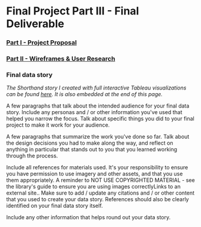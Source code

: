 # Final Project Part III - Final Deliverable
### [Part I - Project Proposal](/finalProject1.rmd)
### [Part II - Wireframes & User Research](/finalProject2.rmd)

### Final data story
_The Shorthand story I created with full interactive Tableau visualizations can be found [here](https://carnegiemellon.shorthandstories.com/rgwang/index.html). It is also embedded at the end of this page._

A few paragraphs that talk about the intended audience for your final data story.  Include any personas and / or other information you've used that helped you narrow the focus.  Talk about specific things you did to your final project to make it work for your audience. 

A few paragraphs that summarize the work you've done so far.  Talk about the design decisions you had to make along the way, and reflect on anything in particular that stands out to you that you learned working through the process.

Include all references for materials used.  It's your responsibility to ensure you have permission to use imagery and other assets, and that you use them appropriately.  A reminder to NOT USE COPYRIGHTED MATERIAL - see the library's guide to ensure you are using images correctlyLinks to an external site..  Make sure to add / update any citations and / or other content that you used to create your data story.  References should also be clearly identified on your final data story itself. 

Include any other information that helps round out your data story.
